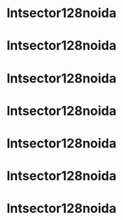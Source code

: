 # lntsector128noida
# lntsector128noida
# lntsector128noida
# lntsector128noida
# lntsector128noida
# lntsector128noida
# lntsector128noida
